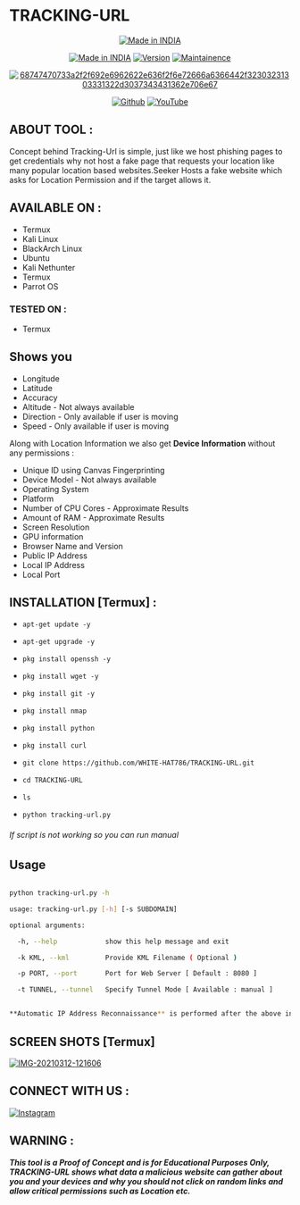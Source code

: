 # TRACKING-URL
<p align="center">
<a href="https://github.com/WHITE-HAT786/TRACKING-URL.git"><img title="Made in INDIA" src="https://img.shields.io/badge/MADE%20IN-INDIA-SCRIPT?colorA=%23ff8100&colorB=%23017e40&colorC=%23ff0000&style=for-the-badge"></a>
</p>

</p>
<p align="center">
<a href="https://github.com/WHITE-HAT786/TRACKING-URL.git"><img title="Made in INDIA" src="https://img.shields.io/badge/Tool-TRACKING_URL-green.svg"></a>
<a href="https://github.com/WHITE-HAT786/TRACKING-URL.git"><img title="Version" src="https://img.shields.io/badge/Version-1.2.5-green.svg?style=flat-square"></a>
<a href="https://github.com/WHITE-HAT786/TRACKING-URL.git"><img title="Maintainence" src="https://img.shields.io/badge/Maintained%3F-yes-green.svg"></a>
</p>


<p align="center">
<a href="https://ibb.co/mC1b5kP"><img src="https://i.ibb.co/gMHmZNc/68747470733a2f2f692e6962622e636f2f6e72666a6366442f32303231303331322d3037343431362e706e67.png" alt="68747470733a2f2f692e6962622e636f2f6e72666a6366442f32303231303331322d3037343431362e706e67" border="0"></a>


</p>


<p align="center">
<a href="https://github.com/WHITE-HAT786"><img title="Github" src="https://img.shields.io/badge/WHITE-HAT786-brightgreen?style=for-the-badge&logo=github"></a>
<a href="https://youtu.be/EgYXZJWgCcQ"><img title="YouTube" src="https://img.shields.io/badge/YouTube-WHITE HAT-red?style=for-the-badge&logo=Youtube"></a>
</p>







## ABOUT TOOL :

Concept behind Tracking-Url is simple, just like we host phishing pages to get credentials why not host a fake page that requests your location like many popular location based websites.Seeker Hosts a fake website which asks for Location Permission and if the target allows it.

## AVAILABLE ON :

* Termux
* Kali Linux
* BlackArch Linux
* Ubuntu
* Kali Nethunter
* Termux
* Parrot OS


### TESTED ON :

* Termux

## Shows you
* Longitude
* Latitude
* Accuracy
* Altitude - Not always available
* Direction - Only available if user is moving
* Speed - Only available if user is moving

Along with Location Information we also get **Device Information** without any permissions :

* Unique ID using Canvas Fingerprinting
* Device Model - Not always available
* Operating System
* Platform
* Number of CPU Cores - Approximate Results
* Amount of RAM - Approximate Results
* Screen Resolution
* GPU information
* Browser Name and Version
* Public IP Address
* Local IP Address
* Local Port
## INSTALLATION [Termux] :

* `apt-get update -y`

* `apt-get upgrade -y`

* `pkg install openssh -y`

* `pkg install wget -y`

* `pkg install git -y`

* `pkg install nmap`

* `pkg install python`

* `pkg install curl`

* `git clone https://github.com/WHITE-HAT786/TRACKING-URL.git`

* `cd TRACKING-URL`

* `ls`

* `python tracking-url.py`
###### If script is not working so you can run manual

## Usage

```bash

python tracking-url.py -h

usage: tracking-url.py [-h] [-s SUBDOMAIN]

optional arguments:

  -h, --help            show this help message and exit

  -k KML, --kml         Provide KML Filename ( Optional )

  -p PORT, --port       Port for Web Server [ Default : 8080 ]

  -t TUNNEL, --tunnel   Specify Tunnel Mode [ Available : manual ]


**Automatic IP Address Reconnaissance** is performed after the above information is received.

```


## SCREEN SHOTS [Termux]

<a href="https://ibb.co/5jkv4th"><img src="https://i.ibb.co/rp3M0T2/IMG-20210312-121606.jpg" alt="IMG-20210312-121606" border="0"></a>
<p align="center">


</p>

## CONNECT WITH US :

[![Instagram](https://img.shields.io/badge/INSTAGRAM-FOLLOW-red?style=for-the-badge&logo=instagram)](https://instagram.com/white_hat_278?igshid=175v9uifresgr)



## WARNING : 

***This tool is a Proof of Concept and is for Educational Purposes Only, TRACKING-URL shows what data a malicious website can gather about you and your devices and why you should not click on random links and allow critical permissions such as Location etc.***




 




